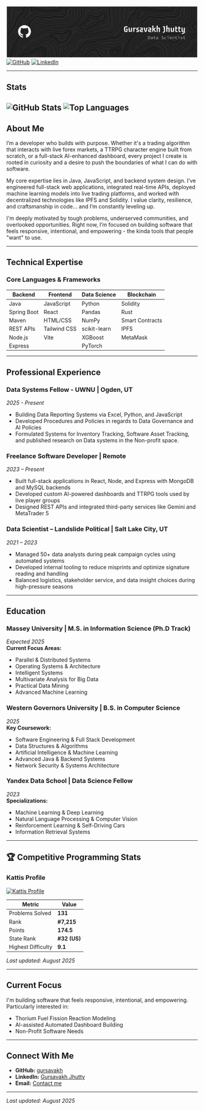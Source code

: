 ![Header](https://raw.githubusercontent.com/gursavakhjhutty/gursavakhjhutty/main/github-header-banner.png)
[![GitHub](https://img.shields.io/badge/GitHub-Profile-blue?style=for-the-badge&logo=github)](https://github.com/gursavakh) 
[![LinkedIn](https://img.shields.io/badge/LinkedIn-Connect-blue?style=for-the-badge&logo=linkedin)](https://linkedin.com/in/gursavakhjhutty)

---
## Stats
![GitHub Stats](https://github-readme-stats.vercel.app/api?username=gursavakhjhutty&show_icons=true&theme=dark)
![Top Languages](https://github-readme-stats.vercel.app/api/top-langs/?username=gursavakhjhutty&layout=donut&theme=dark)
---

## About Me
I’m a developer who builds with purpose. Whether it's a trading algorithm that interacts with live forex markets, a TTRPG character engine built from scratch, or a full-stack AI-enhanced dashboard, every project I create is rooted in curiosity and a desire to push the boundaries of what I can do with software.

My core expertise lies in Java, JavaScript, and backend system design. I’ve engineered full-stack web applications, integrated real-time APIs, deployed machine learning models into live trading platforms, and worked with decentralized technologies like IPFS and Solidity. I value clarity, resilience, and craftsmanship in code... and I’m constantly leveling up.

I'm deeply motivated by tough problems, underserved communities, and overlooked opportunities. Right now, I’m focused on building software that feels responsive, intentional, and empowering - the kinda tools that people "want" to use.

---

## Technical Expertise

### Core Languages & Frameworks
| **Backend** | **Frontend** | **Data Science** | **Blockchain** |
|-------------|--------------|------------------|----------------|
| Java | JavaScript | Python | Solidity |
| Spring Boot | React | Pandas | Rust |
| Maven | HTML/CSS | NumPy | Smart Contracts |
| REST APIs | Tailwind CSS | scikit-learn | IPFS |
| Node.js | Vite | XGBoost | MetaMask |
| Express | | PyTorch | |

---

## Professional Experience

### Data Systems Fellow - UWNU | Ogden, UT
*2025 - Present*
- Building Data Reporting Systems via Excel, Python, and JavaScript
- Developed Procedures and Policies in regards to Data Governance and AI Policies
- Formulated Systems for Inventory Tracking, Software Asset Tracking, and published research on Data systems in the Non-profit space.

### Freelance Software Developer | Remote  
*2023 – Present*  
- Built full-stack applications in React, Node, and Express with MongoDB and MySQL backends
- Developed custom AI-powered dashboards and TTRPG tools used by live player groups
- Designed REST APIs and integrated third-party services like Gemini and MetaTrader 5

### Data Scientist – Landslide Political | Salt Lake City, UT  
*2021 – 2023*  
- Managed 50+ data analysts during peak campaign cycles using automated systems
- Developed internal tooling to reduce misprints and optimize signature reading and handling
- Balanced logistics, stakeholder service, and data insight choices during high-pressure seasons

---

## Education

### Massey University | M.S. in Information Science (Ph.D Track)  
*Expected 2025*  
**Current Focus Areas:**  
- Parallel & Distributed Systems
- Operating Systems & Architecture
- Intelligent Systems
- Multivariate Analysis for Big Data
- Practical Data Mining
- Advanced Machine Learning

### Western Governors University | B.S. in Computer Science  
*2025*  
**Key Coursework:**  
- Software Engineering & Full Stack Development
- Data Structures & Algorithms
- Artificial Intelligence & Machine Learning
- Advanced Java & Backend Systems
- Network Security & Systems Architecture

### Yandex Data School | Data Science Fellow  
*2023*  
**Specializations:**  
- Machine Learning & Deep Learning
- Natural Language Processing & Computer Vision
- Reinforcement Learning & Self-Driving Cars
- Information Retrieval Systems

---
## 🏆 Competitive Programming Stats
### Kattis Profile
[![Kattis Profile](https://img.shields.io/badge/Kattis-Profile-blue?style=for-the-badge&logo=data:image/svg+xml;base64,PHN2ZyB4bWxucz0iaHR0cDovL3d3dy53My5vcmcvMjAwMC9zdmciIHZpZXdCb3g9IjAgMCAyNCAyNCIgZmlsbD0iI2ZmZiI+PHBhdGggZD0iTTEyIDJMMiA3bDEwIDUgMTAtNXpNMiAxN2wxMCA1IDEwLTVNMiAxMmwxMCA1IDEwLTV6Ii8+PC9zdmc+)](https://open.kattis.com/users/gursavakh-singh)

| Metric | Value |
|--------|-------|
| Problems Solved | **131** |
| Rank | **#7,215** |
| Points | **174.5** |
| State Rank | **#32 (US)** |
| Highest Difficulty | **9.1** |

*Last updated: August 2025*

---

## Current Focus
I'm building software that feels responsive, intentional, and empowering. Particularly interested in:
- Thorium Fuel Fission Reaction Modeling
- AI-assisted Automated Dashboard Building
- Non-Profit Software Needs

---

## Connect With Me
- **GitHub:** [gursavakh](https://github.com/Gursavakhjhutty)
- **LinkedIn:** [Gursavakh Jhutty](https://linkedin.com/in/gursavakh-jhutty-432591255)
- **Email:** [Contact me](mailto:gursavakh@proton.me)

---

*Last updated: August 2025*
